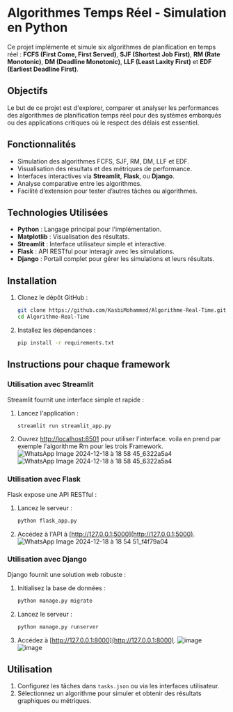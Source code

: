 # Algorithmes Temps Réel - Simulation en Python

Ce projet implémente et simule six algorithmes de planification en temps réel : **FCFS (First Come, First Served)**, **SJF (Shortest Job First)**, **RM (Rate Monotonic)**, **DM (Deadline Monotonic)**, **LLF (Least Laxity First)** et **EDF (Earliest Deadline First)**.

## Objectifs
Le but de ce projet est d'explorer, comparer et analyser les performances des algorithmes de planification temps réel pour des systèmes embarqués ou des applications critiques où le respect des délais est essentiel.

## Fonctionnalités
- Simulation des algorithmes FCFS, SJF, RM, DM, LLF et EDF.
- Visualisation des résultats et des métriques de performance.
- Interfaces interactives via **Streamlit**, **Flask**, ou **Django**.
- Analyse comparative entre les algorithmes.
- Facilité d’extension pour tester d’autres tâches ou algorithmes.

## Technologies Utilisées
- **Python** : Langage principal pour l'implémentation.
- **Matplotlib** : Visualisation des résultats.
- **Streamlit** : Interface utilisateur simple et interactive.
- **Flask** : API RESTful pour interagir avec les simulations.
- **Django** : Portail complet pour gérer les simulations et leurs résultats.

## Installation
1. Clonez le dépôt GitHub :
    ```bash
    git clone https://github.com/KasbiMohammed/Algorithme-Real-Time.git
    cd Algorithme-Real-Time
    ```

2. Installez les dépendances :
    ```bash
    pip install -r requirements.txt
    ```

## Instructions pour chaque framework

### Utilisation avec Streamlit
Streamlit fournit une interface simple et rapide :
1. Lancez l'application :
    ```bash
    streamlit run streamlit_app.py
    ```
2. Ouvrez [http://localhost:8501](http://localhost:8501) pour utiliser l'interface.
   voila en prend par exemple l'algorithme Rm pour les trois Framework.
   ![WhatsApp Image 2024-12-18 à 18 58 45_6322a5a4](https://github.com/user-attachments/assets/c6558f0c-57d8-4485-be31-e4cbe9bf327f)
![WhatsApp Image 2024-12-18 à 18 58 45_6322a5a4](https://github.com/user-attachments/assets/45ef110a-95fc-4784-852d-75e91ea6e490)


### Utilisation avec Flask
Flask expose une API RESTful :
1. Lancez le serveur :
    ```bash
    python flask_app.py
    ```
2. Accédez à l'API à [http://127.0.0.1:5000](http://127.0.0.1:5000).
   ![WhatsApp Image 2024-12-18 à 18 54 51_f4f79a04](https://github.com/user-attachments/assets/b22306ad-6e28-4585-a2e1-92089825c707)


### Utilisation avec Django
Django fournit une solution web robuste :
1. Initialisez la base de données :
    ```bash
    python manage.py migrate
    ```
2. Lancez le serveur :
    ```bash
    python manage.py runserver
    ```
3. Accédez à [http://127.0.0.1:8000](http://127.0.0.1:8000).
![image](https://github.com/user-attachments/assets/5433a494-e599-41a2-b6b0-1d678852de00)
![image](https://github.com/user-attachments/assets/77d37dd2-9990-4ea4-871b-f7ce36ad1765)



## Utilisation
1. Configurez les tâches dans `tasks.json` ou via les interfaces utilisateur.
2. Sélectionnez un algorithme pour simuler et obtenir des résultats graphiques ou métriques.


